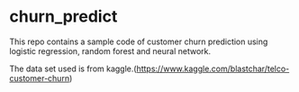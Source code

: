 # churn_predict

This repo contains a sample code of customer churn prediction using logistic regression, random forest and neural network.

The data set used is from kaggle.(https://www.kaggle.com/blastchar/telco-customer-churn)
